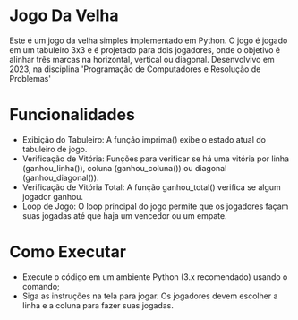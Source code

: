 # Jogo Da Velha
Este é um jogo da velha simples implementado em Python. O jogo é jogado em um tabuleiro 3x3 e é projetado para dois jogadores, onde o objetivo é alinhar três marcas na horizontal, vertical ou diagonal. Desenvolvivo em 2023, na disciplina 'Programação de Computadores e Resolução de Problemas'

# Funcionalidades
- Exibição do Tabuleiro: A função imprima() exibe o estado atual do tabuleiro de jogo.
- Verificação de Vitória: Funções para verificar se há uma vitória por linha (ganhou_linha()), coluna (ganhou_coluna()) ou diagonal (ganhou_diagonal()).
- Verificação de Vitória Total: A função ganhou_total() verifica se algum jogador ganhou.
- Loop de Jogo: O loop principal do jogo permite que os jogadores façam suas jogadas até que haja um vencedor ou um empate.

# Como Executar
- Execute o código em um ambiente Python (3.x recomendado) usando o comando;
- Siga as instruções na tela para jogar. Os jogadores devem escolher a linha e a coluna para fazer suas jogadas.
